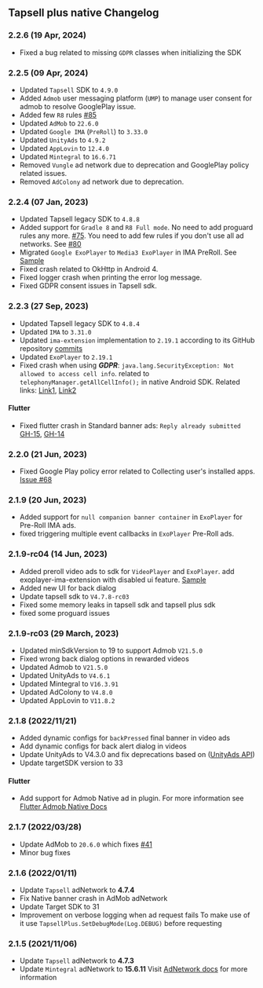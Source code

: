 ## Tapsell plus native Changelog

### 2.2.6 (19 Apr, 2024)

- Fixed a bug related to missing `GDPR` classes when initializing the SDK

### 2.2.5 (09 Apr, 2024)

- Updated `Tapsell` SDK to `4.9.0`
- Added `Admob` user messaging platform (`UMP`) to manage user consent for admob to resolve GooglePlay issue.
- Added few `R8` rules [#85](https://github.com/tapsellorg/TapsellPlusSDK-AndroidSample/issues/85)
- Updated `AdMob` to `22.6.0`
- Updated `Google IMA` (`PreRoll`) to `3.33.0`
- Updated `UnityAds` to `4.9.2`
- Updated `AppLovin` to `12.4.0`
- Updated `Mintegral` to `16.6.71`
- Removed `Vungle` ad network due to deprecation and GooglePlay policy related issues.
- Removed `AdColony` ad network due to deprecation.

### 2.2.4 (07 Jan, 2023)

- Updated Tapsell legacy SDK to `4.8.8`
- Added support for `Gradle 8` and `R8 Full mode`. No need to add proguard rules any
  more. [#75](https://github.com/tapsellorg/TapsellPlusSDK-AndroidSample/issues/75). You need to add few rules if you
  don't use all ad networks.
  See [#80](https://github.com/tapsellorg/TapsellPlusSDK-AndroidSample/issues/80)
- Migrated `Google ExoPlayer` to `Media3 ExoPlayer` in IMA PreRoll.
  See [Sample](https://github.com/tapsellorg/TapsellPlusSDK-AndroidSample/blob/master/app/src/main/java/ir/tapsell/plussample/android/ExoPlayerVastActivity.java)
- Fixed crash related to OkHttp in Android 4.
- Fixed logger crash when printing the error log message.
- Fixed GDPR consent issues in Tapsell sdk.

### 2.2.3 (27 Sep, 2023)

- Updated Tapsell legacy SDK to `4.8.4`
- Updated `IMA` to `3.31.0`
- Updated `ima-extension` implementation to `2.19.1` according to its GitHub
  repository [commits](https://github.com/google/ExoPlayer/commit/b8e1a0b4755efd42a0d45fb0e90a6b3304e9544b)
- Updated `ExoPlayer` to `2.19.1`
- Fixed crash when using **_GDPR_**: `java.lang.SecurityException: Not allowed to access cell info`. related
  to `telephonyManager.getAllCellInfo();` in native Android SDK. Related
  links: [Link1](https://stackoverflow.com/a/63246124/8291919), [Link2](https://developer.android.com/reference/android/telephony/TelephonyManager#getAllCellInfo())

#### Flutter

- Fixed flutter crash in Standard banner
  ads: `Reply already submitted` [GH-15](https://github.com/tapsellorg/TapsellPlusSDK-FlutterPlugin/issues/15), [GH-14](https://github.com/tapsellorg/TapsellPlusSDK-FlutterPlugin/issues/14)

### 2.2.0 (21 Jun, 2023)

- Fixed Google Play policy error related to Collecting user's installed
  apps. [Issue #68](https://github.com/tapsellorg/TapsellPlusSDK-AndroidSample/issues/68)

### 2.1.9 (20 Jun, 2023)

- Added support for `null companion banner container` in `ExoPlayer` for Pre-Roll IMA ads.
- fixed triggering multiple event callbacks in `ExoPlayer` Pre-Roll ads.

### 2.1.9-rc04 (14 Jun, 2023)

- Added preroll video ads to sdk for `VideoPlayer` and `ExoPlayer`. add exoplayer-ima-extension with disabled ui
  feature. [Sample](https://github.com/tapsellorg/TapsellPlusSDK-AndroidSample/blob/master/app/src/main/java/ir/tapsell/plussample/android/ExoPlayerVastActivity.java)
- Added new UI for back dialog
- Update tapsell sdk to `V4.7.8-rc03`
- Fixed some memory leaks in tapsell sdk and tapsell plus sdk
- fixed some proguard issues

### 2.1.9-rc03 (29 March, 2023)

- Updated minSdkVersion to 19 to support Admob `V21.5.0`
- Fixed wrong back dialog options in rewarded videos
- Updated Admob to `V21.5.0`
- Updated UnityAds to `V4.6.1`
- Updated Mintegral to `V16.3.91`
- Updated AdColony to `V4.8.0`
- Updated AppLovin to `V11.8.2`

### 2.1.8 (2022/11/21)

- Added dynamic configs for `backPressed` final banner in video ads
- Add dynamic configs for back alert dialog in videos
- Update UnityAds to V4.3.0 and fix deprecations based on ([UnityAds API](https://docs.unity.com/ads/UnityAPI.html))
- Update targetSDK version to 33

#### Flutter

- Add support for Admob Native ad in plugin. For more information
  see [Flutter Admob Native Docs](https://docs.tapsell.ir/plus-sdk/flutter/native/)

### 2.1.7 (2022/03/28)

- Update AdMob to `20.6.0` which fixes [#41](https://github.com/tapsellorg/TapsellPlusSDK-AndroidSample/issues/41)
- Minor bug fixes

### 2.1.6 (2022/01/11)

- Update `Tapsell` adNetwork to **4.7.4**
- Fix Native banner crash in AdMob adNetwork
- Update Target SDK to 31
- Improvement on verbose logging when ad request fails
  To make use of it use `TapsellPlus.SetDebugMode(Log.DEBUG)` before requesting

### 2.1.5 (2021/11/06)

- Update `Tapsell` adNetwork to **4.7.3**
- Update `Mintegral` adNetwork to **15.6.11**
  Visit [AdNetwork docs](/plus-sdk/android/add-adnetworks/index.html) for more information

